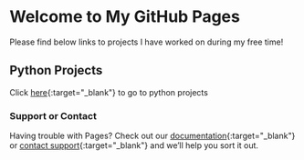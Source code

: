 # Welcome to My GitHub Pages


Please find below links to projects I have worked on during my free time!


## Python Projects
Click [here](https://github.com/mina-naghavi/python-projects){:target="_blank"} to go to python projects











### Support or Contact

Having trouble with Pages? Check out our [documentation](https://docs.github.com/categories/github-pages-basics/){:target="_blank"} or [contact support](https://github.com/contact){:target="_blank"} and we’ll help you sort it out.
